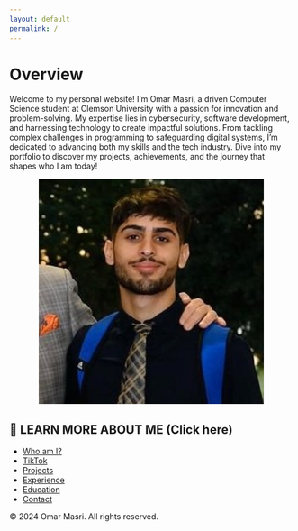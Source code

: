 ```yaml
---
layout: default
permalink: /
---
```


<head>
    <link rel="stylesheet" type="text/css" href="assets/css/styles.css">
</head>

# **Overview**

Welcome to my personal website! I’m Omar Masri, a driven Computer Science student at Clemson University with a passion for innovation and problem-solving. My expertise lies in cybersecurity, software development, and harnessing technology to create impactful solutions. From tackling complex challenges in programming to safeguarding digital systems, I’m dedicated to advancing both my skills and the tech industry. Dive into my portfolio to discover my projects, achievements, and the journey that shapes who I am today!
<div align="center">
    <img src="profile-picture.jpg" alt="Profile Picture" width="400" />
</div>

## 📱 **LEARN MORE ABOUT ME (Click here)**
- [Who am I?](docs/aboutme.md)
- [TikTok](docs/tiktok.md)
- [Projects](docs/projects.md)  
- [Experience](docs/experience.md)  
- [Education](docs/education.md)  
- [Contact](docs/contact.md)  

&copy; 2024 Omar Masri. All rights reserved.
